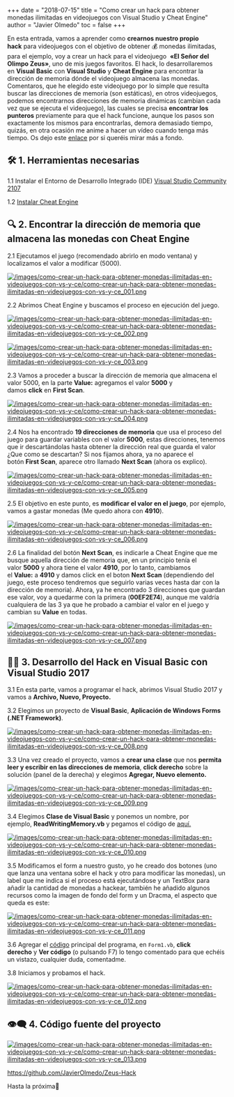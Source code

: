 +++
date = "2018-07-15"
title = "Como crear un hack para obtener monedas ilimitadas en videojuegos con Visual Studio y Cheat Engine"
author = "Javier Olmedo"
toc = false
+++

En esta entrada, vamos a aprender como **crearnos nuestro propio hack** para videojuegos con el objetivo de obtener 💰 monedas ilimitadas, para el ejemplo, voy a crear un hack para el videojuego  **«El Señor del Olimpo Zeus»**, uno de mis juegos favoritos. El hack, lo desarrollaremos en **Visual Basic** con **Visual Studio** y **Cheat Engine** para encontrar la dirección de memoria dónde el videojuego almacena las monedas. Comentaros, que he elegido este videojuego por lo simple que resulta buscar las direcciones de memoria (son estáticas), en otros videojuegos, podemos encontrarnos direcciones de memoria dinámicas (cambian cada vez que se ejecuta el videojuego), las cuales se precisa **encontrar los punteros** previamente para que el hack funcione, aunque los pasos son exactamente los mismos para encontrarlas, demora demasiado tiempo, quizás, en otra ocasión me anime a hacer un vídeo cuando tenga más tiempo. Os dejo este [enlace](https://es.wikipedia.org/wiki/Asignaci%C3%B3n_de_memoria) por si queréis mirar más a fondo.

## 🛠️ 1. Herramientas necesarias

1.1 Instalar el Entorno de Desarrollo Integrado (IDE) [Visual Studio Community 2107](https://visualstudio.microsoft.com/es/downloads/)

1.2 [Instalar Cheat Engine](https://www.cheatengine.org/)

## 🔍 2. Encontrar la dirección de memoria que almacena las monedas con Cheat Engine

2.1 Ejecutamos el juego (recomendado abrirlo en modo ventana) y localizamos el valor a modificar (5000).

[![/images/como-crear-un-hack-para-obtener-monedas-ilimitadas-en-videojuegos-con-vs-y-ce/como-crear-un-hack-para-obtener-monedas-ilimitadas-en-videojuegos-con-vs-y-ce_001.png](/images/como-crear-un-hack-para-obtener-monedas-ilimitadas-en-videojuegos-con-vs-y-ce/como-crear-un-hack-para-obtener-monedas-ilimitadas-en-videojuegos-con-vs-y-ce_001.png)](/images/como-crear-un-hack-para-obtener-monedas-ilimitadas-en-videojuegos-con-vs-y-ce/como-crear-un-hack-para-obtener-monedas-ilimitadas-en-videojuegos-con-vs-y-ce_001.png)

2.2 Abrimos Cheat Engine y buscamos el proceso en ejecución del juego.

[![/images/como-crear-un-hack-para-obtener-monedas-ilimitadas-en-videojuegos-con-vs-y-ce/como-crear-un-hack-para-obtener-monedas-ilimitadas-en-videojuegos-con-vs-y-ce_002.png](/images/como-crear-un-hack-para-obtener-monedas-ilimitadas-en-videojuegos-con-vs-y-ce/como-crear-un-hack-para-obtener-monedas-ilimitadas-en-videojuegos-con-vs-y-ce_002.png)](/images/como-crear-un-hack-para-obtener-monedas-ilimitadas-en-videojuegos-con-vs-y-ce/como-crear-un-hack-para-obtener-monedas-ilimitadas-en-videojuegos-con-vs-y-ce_002.png)

[![/images/como-crear-un-hack-para-obtener-monedas-ilimitadas-en-videojuegos-con-vs-y-ce/como-crear-un-hack-para-obtener-monedas-ilimitadas-en-videojuegos-con-vs-y-ce_003.png](/images/como-crear-un-hack-para-obtener-monedas-ilimitadas-en-videojuegos-con-vs-y-ce/como-crear-un-hack-para-obtener-monedas-ilimitadas-en-videojuegos-con-vs-y-ce_003.png)](/images/como-crear-un-hack-para-obtener-monedas-ilimitadas-en-videojuegos-con-vs-y-ce/como-crear-un-hack-para-obtener-monedas-ilimitadas-en-videojuegos-con-vs-y-ce_003.png)

2.3 Vamos a proceder a buscar la dirección de memoria que almacena el valor 5000, en la parte **Value:** agregamos el valor **5000** y damos **click** en **First Scan**.

[![/images/como-crear-un-hack-para-obtener-monedas-ilimitadas-en-videojuegos-con-vs-y-ce/como-crear-un-hack-para-obtener-monedas-ilimitadas-en-videojuegos-con-vs-y-ce_004.png](/images/como-crear-un-hack-para-obtener-monedas-ilimitadas-en-videojuegos-con-vs-y-ce/como-crear-un-hack-para-obtener-monedas-ilimitadas-en-videojuegos-con-vs-y-ce_004.png)](/images/como-crear-un-hack-para-obtener-monedas-ilimitadas-en-videojuegos-con-vs-y-ce/como-crear-un-hack-para-obtener-monedas-ilimitadas-en-videojuegos-con-vs-y-ce_004.png)

2.4 Nos ha encontrado **19 direcciones de memoria** que usa el proceso del juego para guardar variables con el valor **5000**, estas direcciones, tenemos que ir descartándolas hasta obtener la dirección real que guarda el valor ¿Que como se descartan? Si nos fijamos ahora, ya no aparece el botón **First Scan**, aparece otro llamado **Next Scan** (ahora os explico).

[![/images/como-crear-un-hack-para-obtener-monedas-ilimitadas-en-videojuegos-con-vs-y-ce/como-crear-un-hack-para-obtener-monedas-ilimitadas-en-videojuegos-con-vs-y-ce_005.png](/images/como-crear-un-hack-para-obtener-monedas-ilimitadas-en-videojuegos-con-vs-y-ce/como-crear-un-hack-para-obtener-monedas-ilimitadas-en-videojuegos-con-vs-y-ce_005.png)](/images/como-crear-un-hack-para-obtener-monedas-ilimitadas-en-videojuegos-con-vs-y-ce/como-crear-un-hack-para-obtener-monedas-ilimitadas-en-videojuegos-con-vs-y-ce_005.png)

2.5 El objetivo en este punto, es **modificar el valor en el juego**, por ejemplo, vamos a gastar monedas (Me quedo ahora con **4910**).

[![/images/como-crear-un-hack-para-obtener-monedas-ilimitadas-en-videojuegos-con-vs-y-ce/como-crear-un-hack-para-obtener-monedas-ilimitadas-en-videojuegos-con-vs-y-ce_006.png](/images/como-crear-un-hack-para-obtener-monedas-ilimitadas-en-videojuegos-con-vs-y-ce/como-crear-un-hack-para-obtener-monedas-ilimitadas-en-videojuegos-con-vs-y-ce_006.png)](/images/como-crear-un-hack-para-obtener-monedas-ilimitadas-en-videojuegos-con-vs-y-ce/como-crear-un-hack-para-obtener-monedas-ilimitadas-en-videojuegos-con-vs-y-ce_006.png)

2.6 La finalidad del botón **Next Scan**, es indicarle a Cheat Engine que me busque aquella dirección de memoria que, en un principio tenía el valor **5000** y ahora tiene el valor **4910**, por lo tanto, cambiamos el **Value:** a **4910** y damos click en el boton **Next Scan** (dependiendo del juego, este proceso tendremos que seguirlo varias veces hasta dar con la dirección de memoria). Ahora, ya he encontrado 3 direcciones que guardan ese valor, voy a quedarme con la primera (**00EF2E74**), aunque me valdría cualquiera de las 3 ya que he probado a cambiar el valor en el juego y cambian su **Value** en todas.

[![/images/como-crear-un-hack-para-obtener-monedas-ilimitadas-en-videojuegos-con-vs-y-ce/como-crear-un-hack-para-obtener-monedas-ilimitadas-en-videojuegos-con-vs-y-ce_007.png](/images/como-crear-un-hack-para-obtener-monedas-ilimitadas-en-videojuegos-con-vs-y-ce/como-crear-un-hack-para-obtener-monedas-ilimitadas-en-videojuegos-con-vs-y-ce_007.png)](/images/como-crear-un-hack-para-obtener-monedas-ilimitadas-en-videojuegos-con-vs-y-ce/como-crear-un-hack-para-obtener-monedas-ilimitadas-en-videojuegos-con-vs-y-ce_007.png)

## 👨‍💻 3. Desarrollo del Hack en Visual Basic con Visual Studio 2017

3.1 En esta parte, vamos a programar el hack, abrimos Visual Studio 2017 y vamos a **Archivo, Nuevo, Proyecto.**

3.2 Elegimos un proyecto de **Visual Basic**, **Aplicación de Windows Forms (.NET Framework)**.

[![/images/como-crear-un-hack-para-obtener-monedas-ilimitadas-en-videojuegos-con-vs-y-ce/como-crear-un-hack-para-obtener-monedas-ilimitadas-en-videojuegos-con-vs-y-ce_008.png](/images/como-crear-un-hack-para-obtener-monedas-ilimitadas-en-videojuegos-con-vs-y-ce/como-crear-un-hack-para-obtener-monedas-ilimitadas-en-videojuegos-con-vs-y-ce_008.png)](/images/como-crear-un-hack-para-obtener-monedas-ilimitadas-en-videojuegos-con-vs-y-ce/como-crear-un-hack-para-obtener-monedas-ilimitadas-en-videojuegos-con-vs-y-ce_008.png)

3.3 Una vez creado el proyecto, vamos a **crear una clase** que nos **permita leer y escribir en las direcciones de memoria**, **click derecho** sobre la solución (panel de la derecha) y elegimos **Agregar, Nuevo elemento.**

[![/images/como-crear-un-hack-para-obtener-monedas-ilimitadas-en-videojuegos-con-vs-y-ce/como-crear-un-hack-para-obtener-monedas-ilimitadas-en-videojuegos-con-vs-y-ce_009.png](/images/como-crear-un-hack-para-obtener-monedas-ilimitadas-en-videojuegos-con-vs-y-ce/como-crear-un-hack-para-obtener-monedas-ilimitadas-en-videojuegos-con-vs-y-ce_009.png)](/images/como-crear-un-hack-para-obtener-monedas-ilimitadas-en-videojuegos-con-vs-y-ce/como-crear-un-hack-para-obtener-monedas-ilimitadas-en-videojuegos-con-vs-y-ce_009.png)

3.4 Elegimos **Clase de Visual Basic** y ponemos un nombre, por ejemplo, **ReadWritingMemory.vb** y pegamos el código de [aquí.](https://raw.githubusercontent.com/JavierOlmedo/Zeus-Hack/master/ZeusCheats/ReadWritingMemory.vb)

[![/images/como-crear-un-hack-para-obtener-monedas-ilimitadas-en-videojuegos-con-vs-y-ce/como-crear-un-hack-para-obtener-monedas-ilimitadas-en-videojuegos-con-vs-y-ce_010.png](/images/como-crear-un-hack-para-obtener-monedas-ilimitadas-en-videojuegos-con-vs-y-ce/como-crear-un-hack-para-obtener-monedas-ilimitadas-en-videojuegos-con-vs-y-ce_010.png)](/images/como-crear-un-hack-para-obtener-monedas-ilimitadas-en-videojuegos-con-vs-y-ce/como-crear-un-hack-para-obtener-monedas-ilimitadas-en-videojuegos-con-vs-y-ce_010.png)

3.5 Modificamos el form a nuestro gusto, yo he creado dos botones (uno que lanza una ventana sobre el hack y otro para modificar las monedas), un label que me indica si el proceso está ejecutándose y un TextBox para añadir la cantidad de monedas a hackear, también he añadido algunos recursos como la imagen de fondo del form y un Dracma, el aspecto que queda es este:

[![/images/como-crear-un-hack-para-obtener-monedas-ilimitadas-en-videojuegos-con-vs-y-ce/como-crear-un-hack-para-obtener-monedas-ilimitadas-en-videojuegos-con-vs-y-ce_011.png](/images/como-crear-un-hack-para-obtener-monedas-ilimitadas-en-videojuegos-con-vs-y-ce/como-crear-un-hack-para-obtener-monedas-ilimitadas-en-videojuegos-con-vs-y-ce_011.png)](/images/como-crear-un-hack-para-obtener-monedas-ilimitadas-en-videojuegos-con-vs-y-ce/como-crear-un-hack-para-obtener-monedas-ilimitadas-en-videojuegos-con-vs-y-ce_011.png)

3.6 Agregar el [código](https://raw.githubusercontent.com/JavierOlmedo/Zeus-Hack/master/ZeusCheats/Form1.vb) principal del programa, en `Form1.vb`, **click derecho** y **Ver código** (o pulsando F7) lo tengo comentado para que echéis un vistazo, cualquier duda, comentadme.

3.8 Iniciamos y probamos el hack.

[![/images/como-crear-un-hack-para-obtener-monedas-ilimitadas-en-videojuegos-con-vs-y-ce/como-crear-un-hack-para-obtener-monedas-ilimitadas-en-videojuegos-con-vs-y-ce_012.png](/images/como-crear-un-hack-para-obtener-monedas-ilimitadas-en-videojuegos-con-vs-y-ce/como-crear-un-hack-para-obtener-monedas-ilimitadas-en-videojuegos-con-vs-y-ce_012.png)](/images/como-crear-un-hack-para-obtener-monedas-ilimitadas-en-videojuegos-con-vs-y-ce/como-crear-un-hack-para-obtener-monedas-ilimitadas-en-videojuegos-con-vs-y-ce_012.png)

## 👁️‍🗨️ 4. Código fuente del proyecto

[![/images/como-crear-un-hack-para-obtener-monedas-ilimitadas-en-videojuegos-con-vs-y-ce/como-crear-un-hack-para-obtener-monedas-ilimitadas-en-videojuegos-con-vs-y-ce_013.png](/images/como-crear-un-hack-para-obtener-monedas-ilimitadas-en-videojuegos-con-vs-y-ce/como-crear-un-hack-para-obtener-monedas-ilimitadas-en-videojuegos-con-vs-y-ce_013.png)](/images/como-crear-un-hack-para-obtener-monedas-ilimitadas-en-videojuegos-con-vs-y-ce/como-crear-un-hack-para-obtener-monedas-ilimitadas-en-videojuegos-con-vs-y-ce_013.png)

https://github.com/JavierOlmedo/Zeus-Hack

Hasta la próxima👋